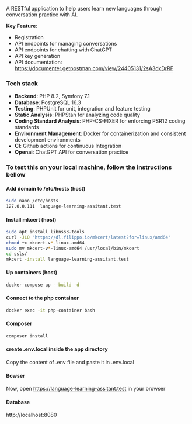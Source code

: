 A RESTful application to help users learn new languages through conversation practice with AI.

**Key Feature**: 
- Registration
- API endpoints for managing conversations
- API endpoints for chatting with ChatGPT
- API key generation
- API documentation: https://documenter.getpostman.com/view/24405131/2sA3dxDrRF

### Tech stack

- **Backend**: PHP 8.2, Symfony 7.1
- **Database**: PostgreSQL 16.3
- **Testing**: PHPUnit for unit, integration and feature testing
- **Static Analysis**: PHPStan for analyzing code quality
- **Coding Standard Analysis**: PHP-CS-FIXER for enforcing PSR12 coding standards
- **Environment Management**: Docker for containerization and consistent development environments
- **CI**: Github actions for continuous Integration
- **Openai**: ChatGPT API for conversation practice

### To test this on your local machine, follow the instructions bellow

#### Add domain to /etc/hosts (host)

```bash
sudo nano /etc/hosts
127.0.0.111  language-learning-assitant.test
```

#### Install mkcert (host)

```bash
sudo apt install libnss3-tools
curl -JLO "https://dl.filippo.io/mkcert/latest?for=linux/amd64"
chmod +x mkcert-v*-linux-amd64
sudo mv mkcert-v*-linux-amd64 /usr/local/bin/mkcert
cd ssls/
mkcert -install language-learning-assitant.test
```

#### Up containers (host)

```bash
docker-compose up --build -d
```
#### Connect to the php container

```bash
docker exec -it php-container bash
```
#### Composer

```bash
composer install
```
#### create .env.local inside the app directory

Copy the content of .env file and paste it in .env.local

#### Bowser

Now, open https://language-learning-assitant.test in your browser

#### Database

http://localhost:8080
